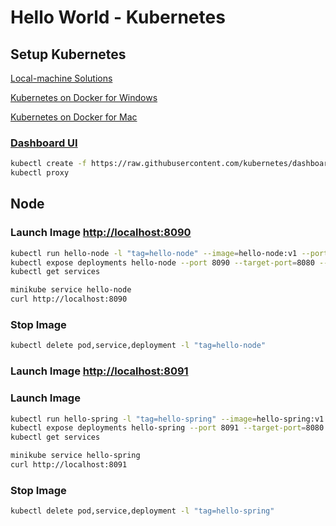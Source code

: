 # Hello World - Kubernetes

## Setup Kubernetes
[Local-machine Solutions](https://kubernetes.io/docs/setup/pick-right-solution/#local-machine-solutions)

[Kubernetes on Docker for Windows](https://docs.docker.com/docker-for-windows/#kubernetes)

[Kubernetes on Docker for Mac](https://docs.docker.com/docker-for-mac/#kubernetes)

### [Dashboard UI](http://localhost:8001/api/v1/namespaces/kube-system/services/https:kubernetes-dashboard:/proxy/)
```bash
kubectl create -f https://raw.githubusercontent.com/kubernetes/dashboard/master/src/deploy/recommended/kubernetes-dashboard.yaml
kubectl proxy
```
## Node

### Launch Image [http://localhost:8090](http://localhost:8090)
```bash
kubectl run hello-node -l "tag=hello-node" --image=hello-node:v1 --port=8080 --image-pull-policy=Never
kubectl expose deployments hello-node --port 8090 --target-port=8080 --type LoadBalancer -l "tag=hello-node"
kubectl get services

minikube service hello-node
curl http://localhost:8090
```

### Stop Image
```bash
kubectl delete pod,service,deployment -l "tag=hello-node"
```

### Launch Image [http://localhost:8091](http://localhost:8091)

### Launch Image
```bash
kubectl run hello-spring -l "tag=hello-spring" --image=hello-spring:v1 --port=8080 --image-pull-policy=Never
kubectl expose deployments hello-spring --port 8091 --target-port=8080 --type LoadBalancer -l "tag=hello-spring"
kubectl get services

minikube service hello-spring
curl http://localhost:8091
```

### Stop Image
```bash
kubectl delete pod,service,deployment -l "tag=hello-spring"
```

